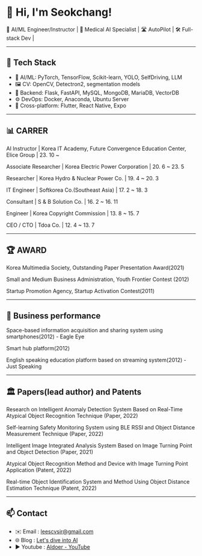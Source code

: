 # 👋 Hi, I'm Seokchang!

🚀 AI/ML Engineer/Instructor | 🦷 Medical AI Specialist | 🛣️ AutoPilot | 🛠 Full-stack Dev | 

---

## 🧠 Tech Stack

- 🔬 AI/ML: PyTorch, TensorFlow, Scikit-learn, YOLO, SelfDriving, LLM
- 🖼️ CV: OpenCV, Detectron2, segmentation models
- 🔗 Backend: Flask, FastAPI, MySQL, MongoDB, MariaDB, VectorDB
- ⚙️ DevOps: Docker, Anaconda, Ubuntu Server
- 📱 Cross-platform: Flutter, React Native, Expo

---

## 📊 **CARRER**

AI Instructor | Korea IT Academy, Future Convergence Education Center, Elice Group | 23. 10 ~ 

Associate Researcher | Korea Electric Power Corporation | 20. 6 ~ 23. 5 

Researcher | Korea Hydro & Nuclear Power Co. | 19. 4 ~ 20. 3 

IT Engineer | Softkorea Co.(Southeast Asia) | 17. 2 ~ 18. 3 

Consultant | S & B Solution Co. | 16. 2 ~ 16. 11 

Engineer | Korea Copyright Commission | 13. 8 ~ 15. 7

CEO / CTO | Tdoa Co. | 12. 4 ~ 13. 7

---

## 🏆 **AWARD**

Korea Multimedia Society, Outstanding Paper Presentation Award(2021)

Small and Medium Business Administration, Youth Frontier Contest (2012)

Startup Promotion Agency, Startup Activation Contest(2011)

---

## 💼 Business performance

Space-based information acquisition and sharing system using smartphones(2012) - Eagle Eye

Smart hub platform(2012)

English speaking education platform based on streaming system(2012) - Just Speaking

---

## 🏛️ Papers(lead author) and Patents

Research on Intelligent Anomaly Detection System Based on Real-Time Atypical Object Recognition Technique (Paper, 2022)

Self-learning Safety Monitoring System using BLE RSSI and Object Distance Measurement Technique (Paper, 2022)

Intelligent Image Integrated Analysis System Based on Image Turning Point and Object Detection (Paper, 2021)

Atypical Object Recognition Method and Device with Image Turning Point Application (Patent, 2022)

Real-time Object Identification System and Method Using Object Distance Estimation Technique (Patent, 2022)

---

## 📫 Contact

- ✉️ Email : leescvsir@gmail.com
- 🌐 Blog : [Let's dive into AI](https://leelang7.github.io/)
- ▶️ Youtube : [AIdoer - YouTube](https://www.youtube.com/@aidoer)
